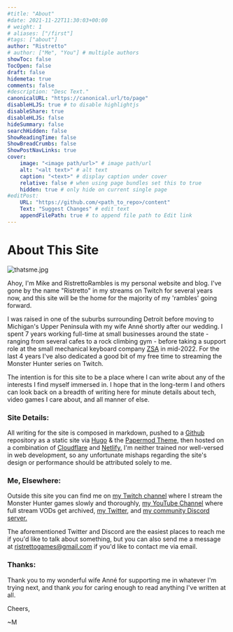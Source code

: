 ```yaml
---
#title: "About"
#date: 2021-11-22T11:30:03+00:00
# weight: 1
# aliases: ["/first"]
#tags: ["about"]
author: "Ristretto"
# author: ["Me", "You"] # multiple authors
showToc: false
TocOpen: false
draft: false
hidemeta: true
comments: false
#description: "Desc Text."
canonicalURL: "https://canonical.url/to/page"
disableHLJS: true # to disable highlightjs
disableShare: true
disableHLJS: false
hideSummary: false
searchHidden: false
ShowReadingTime: false
ShowBreadCrumbs: false
ShowPostNavLinks: true
cover:
    image: "<image path/url>" # image path/url
    alt: "<alt text>" # alt text
    caption: "<text>" # display caption under cover
    relative: false # when using page bundles set this to true
    hidden: true # only hide on current single page
#editPost:
    URL: "https://github.com/<path_to_repo>/content"
    Text: "Suggest Changes" # edit text
    appendFilePath: true # to append file path to Edit link
---
```


# About This Site

![thatsme.jpg](/about/thatsme.jpg)

Ahoy, I'm Mike and RistrettoRambles is my personal website and blog. I've gone by the name "Ristretto" in my streams on Twitch for several years now, and this site will be the home for the majority of my 'rambles' going forward. 

I was raised in one of the suburbs surrounding Detroit before moving to Michigan's Upper Peninsula with my wife Anné shortly after our wedding. I spent 7 years working full-time at small businesses around the state - ranging from several cafes to a rock climbing gym - before taking a support role at the small mechanical keyboard company [ZSA](http://zsa.io/) in mid-2022. For the last 4 years I've also dedicated a good bit of my free time to streaming the Monster Hunter series on Twitch.

The intention is for this site to be a place where I can write about any of the interests I find myself immersed in. I hope that in the long-term I and others can look back on a breadth of writing here for minute details about tech, video games I care about, and all manner of else.

### Site Details:

All writing for the site is composed in markdown, pushed to a [Github](https://github.com/) repository as a static site via [Hugo](https://gohugo.io/)	& the [Papermod Theme](https://github.com/adityatelange/hugo-PaperMod),  then hosted on a combination of [Cloudflare](https://www.cloudflare.com/products/registrar/) and [Netlify.](https://www.netlify.com/) I'm neither trained nor well-versed in web development, so any unfortunate mishaps regarding the site's design or performance should be attributed solely to me.

### Me, Elsewhere:

Outside this site you can find me on [my Twitch channel](https://www.twitch.tv/ristrettorambles) where I stream the Monster Hunter games slowly and thoroughly, [my YouTube Channel](https://www.youtube.com/channel/UCgg0KncWzZobxuy3nO0xRuQ) where full stream VODs get archived, [my Twitter](https://twitter.com/ristrettogames), and [my community Discord server.](https://discord.gg/f2QmzbH)

The aforementioned Twitter and Discord are the easiest places to reach me if you'd like to talk about something, but you can also send me a message at ristrettogames@gmail.com if you'd like to contact me via email.

### Thanks:

Thank you to my wonderful wife Anné for supporting me in whatever I'm trying next, and thank *you* for caring enough to read anything I've written at all.

Cheers,

~M
